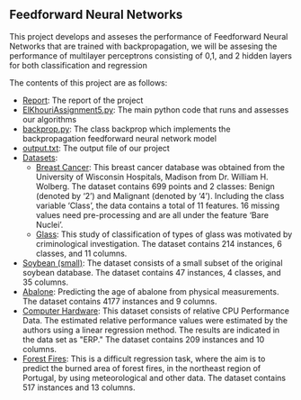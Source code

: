 ## Feedforward Neural Networks

This project develops and asseses the performance of Feedforward Neural Networks that are trained with backpropagation, we will be assesing the performance of multilayer perceptrons consisting of 0,1, and 2 hidden layers for both classification and regression

The contents of this project are as follows:
* [Report](https://github.com/chriskh93/my-portfolio/tree/main/Analysis%20and%20Development%20of%20Machine%20Learning%20Algorithms/Neural%20Networks/Report): The report of the project
* [ElKhouriAssignment5.py](https://github.com/chriskh93/my-portfolio/blob/main/Analysis%20and%20Development%20of%20Machine%20Learning%20Algorithms/Neural%20Networks/ElKhouriAssignment5.py): The main python code that runs and assesses our algorithms
* [backprop.py](https://github.com/chriskh93/my-portfolio/blob/main/Analysis%20and%20Development%20of%20Machine%20Learning%20Algorithms/Neural%20Networks/backprop.py): The class backprop which implements the backpropagation feedforward neural network model
* [output.txt](https://github.com/chriskh93/my-portfolio/blob/main/Analysis%20and%20Development%20of%20Machine%20Learning%20Algorithms/Neural%20Networks/output.txt): The output file of our project
* [Datasets](https://github.com/chriskh93/my-portfolio/tree/main/Analysis%20and%20Development%20of%20Machine%20Learning%20Algorithms/Neural%20Networks/Datasets):
  * [Breast Cancer](https://github.com/chriskh93/my-portfolio/tree/main/Analysis%20and%20Development%20of%20Machine%20Learning%20Algorithms/Neural%20Networks/Datasets/Breast%20Cancer): This breast cancer database was obtained from the University of Wisconsin Hospitals, Madison from Dr. William H. Wolberg. The dataset contains 699 points and 2 classes: Benign (denoted by ‘2’) and Malignant (denoted by ‘4’). Including the class variable ‘Class’, the data contains a total of 11 features. 16 missing values need pre-processing and are all under the feature ‘Bare Nuclei’.
  * [Glass](https://github.com/chriskh93/my-portfolio/tree/main/Analysis%20and%20Development%20of%20Machine%20Learning%20Algorithms/Neural%20Networks/Datasets/Glass): This study of classification of types of glass was motivated by criminological investigation. The dataset contains 214 instances, 6 classes, and 11 columns.
 * [Soybean (small)](https://github.com/chriskh93/my-portfolio/tree/main/Analysis%20and%20Development%20of%20Machine%20Learning%20Algorithms/Neural%20Networks/Datasets/Soybean): The dataset consists of a small subset of the original soybean database. The dataset contains 47 instances, 4 classes, and 35 columns.
  * [Abalone](https://github.com/chriskh93/my-portfolio/tree/main/Analysis%20and%20Development%20of%20Machine%20Learning%20Algorithms/Neural%20Networks/Datasets/Abalone): Predicting the age of abalone from physical measurements. The dataset contains 4177 instances and 9 columns.
  * [Computer Hardware](https://github.com/chriskh93/my-portfolio/tree/main/Analysis%20and%20Development%20of%20Machine%20Learning%20Algorithms/Neural%20Networks/Datasets/Computer%20Hardware): This dataset consists of relative CPU Performance Data. The estimated relative performance values were estimated by the authors using a linear regression method. The results are indicated in the data set as "ERP." The dataset contains 209 instances and 10 columns. 
  * [Forest Fires](https://github.com/chriskh93/my-portfolio/tree/main/Analysis%20and%20Development%20of%20Machine%20Learning%20Algorithms/Neural%20Networks/Datasets/Forest%20Fires): This is a difficult regression task, where the aim is to predict the burned area of forest fires, in the northeast region of Portugal, by using meteorological and other data. The dataset contains 517 instances and 13 columns.

